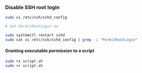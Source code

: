 ### Disable SSH root login
```bash
sudo vi /etc/ssh/sshd_config

# set PermitRootLogin no

sudo systemctl restart sshd
sudo cat vi /etc/ssh/sshd_config | grep -i "PermitRootLogin"
```

#### Granting executable permission to a script
```bash
sudo +x script.sh
sudo +r script.sh
```


